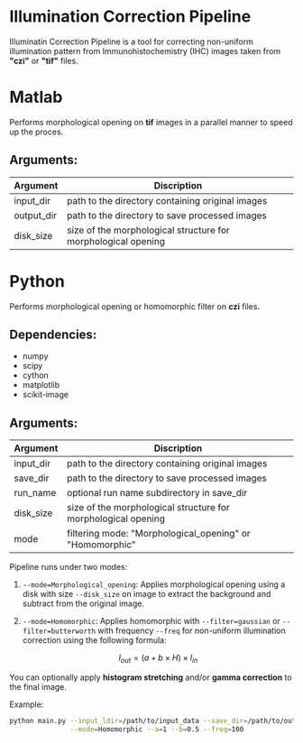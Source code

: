 # Illumination Correction Pipeline

Illuminatin Correction Pipeline is a tool for correcting non-uniform illumination pattern from Immunohistochemistry (IHC) images taken from __"czi"__ or __"tif"__ files.

# Matlab
Performs morphological opening on __tif__ images in a parallel manner to speed up the proces.

## Arguments:
|Argument|Discription|
|---|---|
|input_dir|path to the directory containing original images|
|output_dir|path to the directory to save processed images|
|disk_size|size of the morphological structure for morphological opening|


# Python
Performs morphological opening or homomorphic filter on __czi__ files.

## Dependencies:
* numpy
* scipy
* cython
* matplotlib
* scikit-image

## Arguments:
|Argument|Discription|
|---|---|
|input_dir|path to the directory containing original images|
|save_dir|path to the directory to save processed images|
|run_name|optional run name subdirectory in save_dir|
|disk_size|size of the morphological structure for morphological opening|
|mode|filtering mode: "Morphological_opening" or "Homomorphic"|


Pipeline runs under two modes:
1. `--mode=Morphological_opening`: Applies morphological opening using a disk with size `--disk_size` on image to extract 
the background and subtract from the original image.
2. `--mode=Homomorphic`: Applies homomorphic with `--filter=gaussian` or `--filter=butterworth` with frequency `--freq`
for non-uniform illumination correction using the following formula:

    $$I_{out} = (a + b \times H) \times I_{in}$$

You can optionally apply __histogram stretching__ and/or __gamma correction__ to the final image.
    
Example:
```bash
python main.py --input_ldir=/path/to/input_data --save_dir=/path/to/output \
               --mode=Homomorphic --a=1 --b=0.5 --freq=100

```
